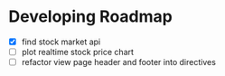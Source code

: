 # Developing Roadmap

- [x] find stock market api
- [ ] plot realtime stock price chart
- [ ] refactor view page header and footer into directives
